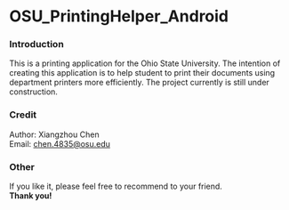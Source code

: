 # OSU_PrintingHelper_Android 

### Introduction
This is a printing application for the Ohio State University.
The intention of creating this application is to help student to 
print their documents using department printers more efficiently. 
The project currently is still under construction.

### Credit
Author: Xiangzhou Chen <br/>
Email: chen.4835@osu.edu <br/>

### Other
If you like it, please feel free to recommend to your friend. </br>
**Thank you!**
